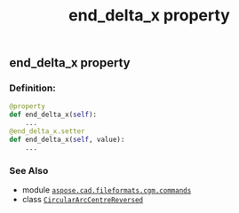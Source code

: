 ﻿---
title: end_delta_x property
second_title: Aspose.CAD for Python via .NET API References
description: 
type: docs
weight: 90
url: /python-net/aspose.cad.fileformats.cgm.commands/circulararccentrereversed/end_delta_x/
is_root: false
---

## end_delta_x property

### Definition:
```python
@property
def end_delta_x(self):
    ...
@end_delta_x.setter
def end_delta_x(self, value):
    ...
```

### See Also
* module [`aspose.cad.fileformats.cgm.commands`](../../)
* class [`CircularArcCentreReversed`](/cad/python-net/aspose.cad.fileformats.cgm.commands/circulararccentrereversed)
